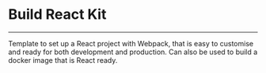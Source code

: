 # Build React Kit
---

Template to set up a React project with Webpack, that is easy to customise and ready for both development and production.
Can also be used to build a docker image that is React ready.